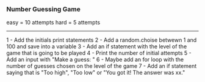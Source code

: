 ### Number Guessing Game

easy = 10 attempts
hard = 5 attempts

________________________________________________

1 - Add the initials print statements
2 - Add a random.choise betwewn 1 and 100 and save into a variable
3 - Add an if statement with the level of the game that is going to be played
4 - Print the number of initial attempts
5 - Add an input with "Make a guess: "
6 - Maybe add an for loop with the number of guesses chosen on the level of the game
7 - Add an if statement saying that is "Too high", "Too low" or "You got it! The answer was xx." 